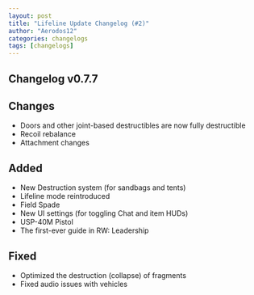 ```yaml
---
layout: post
title: "Lifeline Update Changelog (#2)"
author: "Aerodos12"
categories: changelogs
tags: [changelogs]
---
```


Changelog v0.7.7
----------

## Changes
- Doors and other joint-based destructibles are now fully destructible
- Recoil rebalance
- Attachment changes


## Added

- New Destruction system (for sandbags and tents)
- Lifeline mode reintroduced
- Field Spade
- New UI settings (for toggling Chat and item HUDs)
- USP-40M Pistol
- The first-ever guide in RW: Leadership

## Fixed

- Optimized the destruction (collapse) of fragments
- Fixed audio issues with vehicles


